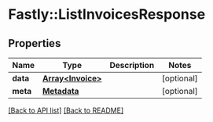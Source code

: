 # Fastly::ListInvoicesResponse

## Properties

| Name | Type | Description | Notes |
| ---- | ---- | ----------- | ----- |
| **data** | [**Array&lt;Invoice&gt;**](Invoice.md) |  | [optional] |
| **meta** | [**Metadata**](Metadata.md) |  | [optional] |

[[Back to API list]](../../README.md#endpoints) [[Back to README]](../../README.md)

